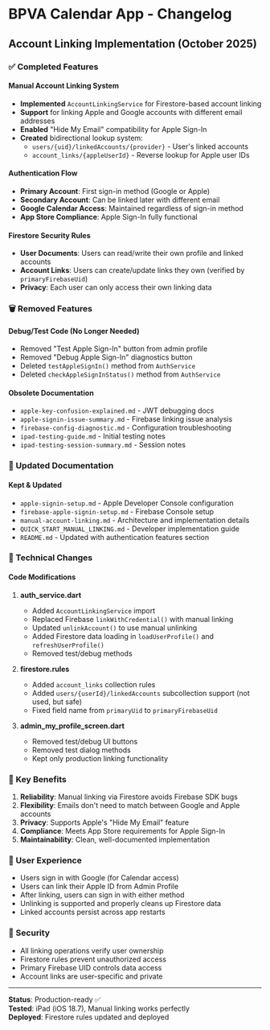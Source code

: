 # BPVA Calendar App - Changelog

## Account Linking Implementation (October 2025)

### ✅ Completed Features

#### Manual Account Linking System
- **Implemented** `AccountLinkingService` for Firestore-based account linking
- **Support** for linking Apple and Google accounts with different email addresses
- **Enabled** "Hide My Email" compatibility for Apple Sign-In
- **Created** bidirectional lookup system:
  - `users/{uid}/linkedAccounts/{provider}` - User's linked accounts
  - `account_links/{appleUserId}` - Reverse lookup for Apple user IDs

#### Authentication Flow
- **Primary Account**: First sign-in method (Google or Apple)
- **Secondary Account**: Can be linked later with different email
- **Google Calendar Access**: Maintained regardless of sign-in method
- **App Store Compliance**: Apple Sign-In fully functional

#### Firestore Security Rules
- **User Documents**: Users can read/write their own profile and linked accounts
- **Account Links**: Users can create/update links they own (verified by `primaryFirebaseUid`)
- **Privacy**: Each user can only access their own linking data

### 🗑️ Removed Features

#### Debug/Test Code (No Longer Needed)
- Removed "Test Apple Sign-In" button from admin profile
- Removed "Debug Apple Sign-In" diagnostics button
- Deleted `testAppleSignIn()` method from `AuthService`
- Deleted `checkAppleSignInStatus()` method from `AuthService`

#### Obsolete Documentation
- `apple-key-confusion-explained.md` - JWT debugging docs
- `apple-signin-issue-summary.md` - Firebase linking issue analysis
- `firebase-config-diagnostic.md` - Configuration troubleshooting
- `ipad-testing-guide.md` - Initial testing notes
- `ipad-testing-session-summary.md` - Session notes

### 📝 Updated Documentation

#### Kept & Updated
- `apple-signin-setup.md` - Apple Developer Console configuration
- `firebase-apple-signin-setup.md` - Firebase Console setup
- `manual-account-linking.md` - Architecture and implementation details
- `QUICK_START_MANUAL_LINKING.md` - Developer implementation guide
- `README.md` - Updated with authentication features section

### 🔧 Technical Changes

#### Code Modifications
1. **auth_service.dart**
   - Added `AccountLinkingService` import
   - Replaced Firebase `linkWithCredential()` with manual linking
   - Updated `unlinkAccount()` to use manual unlinking
   - Added Firestore data loading in `loadUserProfile()` and `refreshUserProfile()`
   - Removed test/debug methods

2. **firestore.rules**
   - Added `account_links` collection rules
   - Added `users/{userId}/linkedAccounts` subcollection support (not used, but safe)
   - Fixed field name from `primaryUid` to `primaryFirebaseUid`

3. **admin_my_profile_screen.dart**
   - Removed test/debug UI buttons
   - Removed test dialog methods
   - Kept only production linking functionality

### 🎯 Key Benefits

1. **Reliability**: Manual linking via Firestore avoids Firebase SDK bugs
2. **Flexibility**: Emails don't need to match between Google and Apple accounts
3. **Privacy**: Supports Apple's "Hide My Email" feature
4. **Compliance**: Meets App Store requirements for Apple Sign-In
5. **Maintainability**: Clean, well-documented implementation

### 📱 User Experience

- Users sign in with Google (for Calendar access)
- Users can link their Apple ID from Admin Profile
- After linking, users can sign in with either method
- Unlinking is supported and properly cleans up Firestore data
- Linked accounts persist across app restarts

### 🔐 Security

- All linking operations verify user ownership
- Firestore rules prevent unauthorized access
- Primary Firebase UID controls data access
- Account links are user-specific and private

---

**Status**: Production-ready ✅  
**Tested**: iPad (iOS 18.7), Manual linking works perfectly  
**Deployed**: Firestore rules updated and deployed
